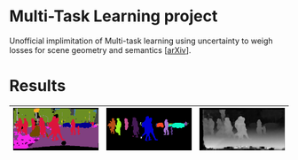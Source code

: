 # Multi-Task Learning project
Unofficial implimitation of Multi-task learning using uncertainty to weigh losses for scene geometry and semantics [[arXiv](https://arxiv.org/abs/1705.07115)].

# Results
|<img src='results/resNet_label_instance_disp/label_Pedestrian_crossing_0.png'>|<img src='results/resNet_label_instance_disp/instance_Pedestrian_crossing_0.png'>|<img src='results/resNet_label_instance_disp/disp_Pedestrian_crossing_0.png'>|
|---|---|---|

